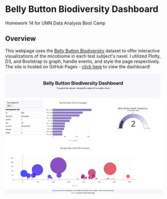 # Belly Button Biodiversity Dashboard
Homework 14 for UMN Data Analysis Boot Camp

## Overview
This webpage uses the [Belly Button Biodiversity](http://robdunnlab.com/projects/belly-button-biodiversity/) dataset to offer interactive visualizations of the micobiome in each test subject's navel. I utilized Plotly, D3, and Bootstrap to graph, handle events, and style the page respectively. The site is hosted on GitHub Pages - [click here](https://anyren.github.io/belly-button-biodiversity-webviz/) to view the dashboard!

![dashboard screenshot](static/images/dashboard_screenshot.png)
